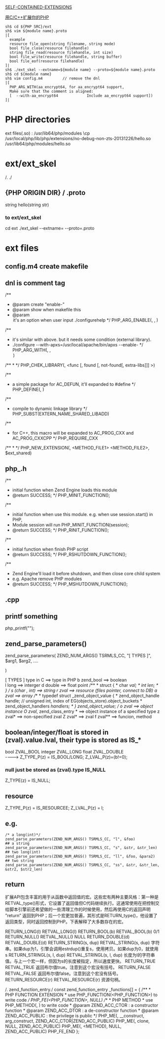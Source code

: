 [SELF-CONTAINED-EXTENSIONS](https://github.com/php/php-src/blob/master/README.SELF-CONTAINED-EXTENSIONS)

[用C/C++扩展你的PHP](http://www.laruence.com/2009/04/28/719.html)
```
sh$ cd ${PHP SRC}/ext
sh$ vim ${module name}.proto
|[  
  example
  resource file_open(string filename, string mode)
  bool file_close(resource filehandle)
  string file_read(resource filehandle, int size)
  bool file_write(resource filehandle, string buffer)
  bool file_eof(resource filehandle)
]|
sh$ ./ext_skel --extname=${module name} --proto=${module name}.proto
sh$ cd ${module name}
sh$ vim config.m4         // remove the dnl
|[
  PHP_ARG_WITH(aa_encrypt64, for aa_encrypt64 support,
  Make sure that the comment is aligned:
  [  --with-aa_encrypt64             Include aa_encrypt64 support])
]|

```








# PHP directories
ext files(.so) :   /usr/lib64/php/modules
\cp /usr/local/php/lib/php/extensions/no-debug-non-zts-20131226/hello.so /usr/lib64/php/modules/hello.so 

# ext/ext_skel
/. ./
## {PHP ORIGIN DIR} / <MODULE>.proto
string hello(string str)
### to ext/ext_skel
cd ext
./ext_skel --extname=<MODULE> --proto=<MODULE>.proto



# ext files
## config.m4   create makefile
## dnl is comment tag

/** 
 * @param <MODULE> create "enable-<MODULE>"
 * @param <TIPS> show when makefile this
 * @param <OPTION> it's an option when user input ./configurehelp 
 */
PHP_ARG_ENABLE(<MODULE>, <TIPS>, <OPTION>)

/**
 * it's similar with above. but it needs some condition (external library).
 * ./configure --with-apxs=/usr/local/apache/bin/apxs  --enable-<MODULE>
 */
PHP_ARG_WITH(<MODULE>, <TIPS>, <OPTION>)


/**
 *
 */
PHP_CHEK_LIBRARY(<LIB>, <func [, found [, not-found[, extra-libs]]] >)

/**
 * a simple package for AC_DEFUN, it'll expanded to #define <NAME> <VALUE>
 */
PHP_DEFINE(<NAME>, <VALUE>) 
 
/**
 * compile to dynamic linkage library
 */
PHP_SUBST(EXTERN_NAME_SHARED_LIBADD)

/**
 * for C++, this macro will be expanded to AC_PROG_CXX and AC_PROG_CXXCPP
 */
PHP_REQUIRE_CXX

/**
 * 
 */
PHP_NEW_EXTENSION(<MODULE>, <METHOD_FILE1> <METHOD_FILE2>, $ext_shared)


## php_<MODULE>.h
/**
 * initial function when Zend Engine loads this module
 * @return SUCCESS;
 */
PHP_MINIT_FUNCTION(<MODULE>);

/**
 * initial function when use this module. e.g. when use session.start() in PHP,
 * Module session will run PHP_MINIT_FUNCTION(session);
 * @return SUCCESS;
 */
PHP_RINIT_FUNCTION(<MODULE>);

/**
 * initial function when finish PHP script
 * @return SUCCESS; 
 */
PHP_RSHUTDOWN_FUNCTION(<MODULE>);

/**
 * Zend Engine'll load it before shutdown, and then close core child system
 * e.g. Apache remove PHP modules
 * @return SUCCESS; 
 */
PHP_MSHUTDOWN_FUNCTION(<MODULE>);


## <MODULE>.cpp
## printf something
php_printf("");  

## zend_parse_parameters()
zend_parse_parameters(
	ZEND_NUM_ARGS() TSRMLS_CC,
	"[ TYPES ]",
	$arg1,
	$arg2,
	....
	
)

[ TYPES ]    type in C ==> type in PHP 
	b zend_bool 					==> boolean    
	l long 							==> interger
	d double  						==> float point
	/**
     * struct {
	 * 	char *val;
	 * 	int len;
	 * }
	 */
	s (char *, int)  				==> string
	r zval* 						==>	resource (files pointer, connect to DB)
	a zval* 						==>	array
	/**
	 * typedef struct _zend_object_value {
	 * 	 zend_object_handle handle;  //  unsigned int, index of EG(objects_store).object_buckets
	 *   zend_object_handlers *handlers;
	 * } zend_object_value;
	 */
	o zval* 						==>	object instance
	O zval*, zend_class_entry * 	==>	object instance of a specified type
	z zval* 						==>	non-specified zval
	Z zval* 						==>	zval
	f zval** 						==>	funcion, method
	
## boolean/integer/float is stored in (zval).value.lval, their type is stored as IS_* 
bool  ZVAL_BOOL
integer  ZVAL_LONG
float  ZVAL_DOUBLE	
----> 
Z_TYPE_P(z) = IS_BOOL/LONG;
Z_LVAL_P(z)=(b!=0);
### null just be stored as (zval).type  IS_NULL
Z_TYPE(z) = IS_NULL;
## resource
Z_TYPE_P(z) = IS_RESOURCEE;
Z_LVAL_P(z) = l;

## e.g.
	/* a long(int)*/
	zend_parse_parameters(ZEND_NUM_ARGS() TSRMLS_CC, "l", &foo)
	## a string
	zend_parse_parameters(ZEND_NUM_ARGS() TSRMLS_CC, "s", &str, &str_len)
	## two long(int)
	zend_parse_parameters(ZEND_NUM_ARGS() TSRMLS_CC, "ll", &foo, &para2)
	## two string
	zend_parse_parameters(ZEND_NUM_ARGS() TSRMLS_CC, "ss", &str, &str_len, &str2, $str2_len)
## return
扩展API包含丰富的用于从函数中返回值的宏。这些宏有两种主要风格：第一种是RETVAL_type()形式，它设置了返回值但C代码继续执行。这通常使用在把控制交给脚本引擎前还希望做的一些清理工作的时候使用，然后再使用C的返回声明 ”return” 返回到PHP；后一个宏更加普遍，其形式是RETURN_type()，他设置了返回类型，同时返回控制到PHP。下表解释了大多数存在的宏。

RETURN_LONG(l)	RETVAL_LONG(l)
RETURN_BOOL(b)	RETVAL_BOOL(b)   0/1
RETURN_NULL()	RETVAL_NULL()	NULL
RETURN_DOUBLE(d)	RETVAL_DOUBLE(d)
RETURN_STRING(s, dup)	RETVAL_STRING(s, dup)	字符串。如果dup为1，引擎会调用estrdup()重复s，使用拷贝。如果dup为0，就使用s
RETURN_STRINGL(s, l, dup)	RETVAL_STRINGL(s, l, dup)	长度为l的字符串值。与上一个宏一样，但因为s的长度被指定，所以速度更快。
RETURN_TRUE	RETVAL_TRUE	返回布尔值true。注意到这个宏没有括号。
RETURN_FALSE	RETVAL_FALSE	返回布尔值false。注意到这个宏没有括号。
RETURN_RESOURCE(r)	RETVAL_RESOURCE(r)	资源句柄。

/. zend_function_entry./
const zend_function_entry <MODULE>_functions[] = {
	/**
     * PHP FUNCTION EXTENSION
	 * use PHP_FUNCTION(<PHP_FUNCTION>) to write code
	 */
	PHP_FE(<PHP_FUNCTION>, NULL)
	/**
	 * PHP METHOD
	 * use PHP_METHOD(<CLASS>, <METHOD>) to write code
     * @param ZEND_ACC_CTOR   :  a constructor function
	 * @param ZEND_ACC_DTOR   :  a de-constructor function
	 * @param ZEND_ACC_PUBLIC :  the privilege is public
	 */
	PHP_ME(<CLASS>, __construct, arg_construct, ZEND_ACC_CTOR|ZEND_ACC_PUBLIC)
	PHP_ME(<CLASS>, clone, NULL, ZEND_ACC_PUBLIC)
	PHP_ME(<CLASS>, <METHOD), NULL, ZEND_ACC_PUBLIC)
	PHP_FE_END
};











